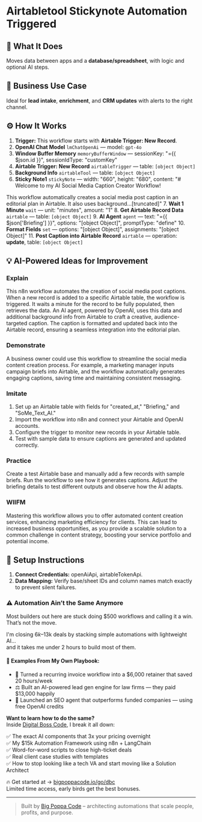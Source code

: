 # Airtabletool Stickynote Automation Triggered
  ## 🚀 What It Does
  Moves data between apps and a **database/spreadsheet**, with logic and optional AI steps.
  
  ## 💼 Business Use Case
  Ideal for **lead intake**, **enrichment**, and **CRM updates** with alerts to the right channel.
  
  ## ⚙️ How It Works
  1. **Trigger:** This workflow starts with **Airtable Trigger: New Record**.
  2. **OpenAI Chat Model** `lmChatOpenAi` — model: `gpt-4o`
3. **Window Buffer Memory** `memoryBufferWindow` — sessionKey: "={{ $json.id }}", sessionIdType: "customKey"
4. **Airtable Trigger: New Record** `airtableTrigger` — table: `[object Object]`
5. **Background Info** `airtableTool` — table: `[object Object]`
6. **Sticky Note1** `stickyNote` — width: "660", height: "680", content: "# Welcome to my AI Social Media Caption Creator Workflow!

This workflow automatically creates a social media post caption in an editorial plan in Airtable. It also uses background…[truncated]"
7. **Wait 1 Minute** `wait` — unit: "minutes", amount: "1"
8. **Get Airtable Record Data** `airtable` — table: `[object Object]`
9. **AI Agent** `agent` — text: "={{ $json['Briefing'] }}", options: "[object Object]", promptType: "define"
10. **Format Fields** `set` — options: "[object Object]", assignments: "[object Object]"
11. **Post Caption into Airtable Record** `airtable` — operation: **update**, table: `[object Object]`
  
  ## 💡 AI-Powered Ideas for Improvement
  ### Explain
This n8n workflow automates the creation of social media post captions. When a new record is added to a specific Airtable table, the workflow is triggered. It waits a minute for the record to be fully populated, then retrieves the data. An AI agent, powered by OpenAI, uses this data and additional background info from Airtable to craft a creative, audience-targeted caption. The caption is formatted and updated back into the Airtable record, ensuring a seamless integration into the editorial plan.

### Demonstrate
A business owner could use this workflow to streamline the social media content creation process. For example, a marketing manager inputs campaign briefs into Airtable, and the workflow automatically generates engaging captions, saving time and maintaining consistent messaging.

### Imitate
1. Set up an Airtable table with fields for "created_at," "Briefing," and "SoMe_Text_AI."
2. Import the workflow into n8n and connect your Airtable and OpenAI accounts.
3. Configure the trigger to monitor new records in your Airtable table.
4. Test with sample data to ensure captions are generated and updated correctly.

### Practice
Create a test Airtable base and manually add a few records with sample briefs. Run the workflow to see how it generates captions. Adjust the briefing details to test different outputs and observe how the AI adapts.

### WIIFM
Mastering this workflow allows you to offer automated content creation services, enhancing marketing efficiency for clients. This can lead to increased business opportunities, as you provide a scalable solution to a common challenge in content strategy, boosting your service portfolio and potential income.
  
  ## 🔧 Setup Instructions
  1. **Connect Credentials:** openAiApi, airtableTokenApi.
2. **Data Mapping:** Verify base/sheet IDs and column names match exactly to prevent silent failures.
  
### ⚠️ Automation Ain’t the Same Anymore

Most builders out here are stuck doing $500 workflows and calling it a win.  
That’s not the move.  

I'm closing $6k–$13k deals by stacking simple automations with lightweight AI...  
and it takes me under 2 hours to build most of them.

#### 🧠 Examples From My Own Playbook:
- 🔁 Turned a recurring invoice workflow into a $6,000 retainer that saved 20 hours/week  
- ⚖️ Built an AI-powered lead gen engine for law firms — they paid $13,000 happily  
- 🚀 Launched an SEO agent that outperforms funded companies — using free OpenAI credits  

**Want to learn how to do the same?**  
Inside [Digital Boss Code](https://bigpoppacode.io/go/dbc), I break it all down:

✅ The exact AI components that 3x your pricing overnight  
✅ My $15k Automation Framework using n8n + LangChain  
✅ Word-for-word scripts to close high-ticket deals  
✅ Real client case studies with templates  
✅ How to stop looking like a tech VA and start moving like a Solution Architect  

🔥 Get started at → [bigpoppacode.io/go/dbc](https://bigpoppacode.io/go/dbc)  
Limited time access, early birds get the best bonuses.

---
> Built by [Big Poppa Code](https://bigpoppacode.io) – architecting automations that scale people, profits, and purpose.
  